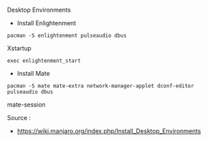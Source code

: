Desktop Environments

- Install Enlightenment
```
pacman -S enlightenment pulseaudio dbus
```

Xstartup

``
exec enlightenment_start
``

- Install Mate
```
pacman -S mate mate-extra network-manager-applet dconf-editor pulseaudio dbus
```
mate-session

Source : </br>
- https://wiki.manjaro.org/index.php/Install_Desktop_Environments
